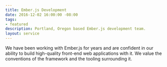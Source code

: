 ```yaml
---
title: Ember.js Development
date: 2016-12-02 16:00:00 -08:00
tags:
- featured
description: Portland, Oregon based Ember.js development team.
layout: service
---
```


We have been working with Ember.js for years and are confident in our
ability to build high-quality front-end web applications with it. We
value the conventions of the framework and the tooling surrounding it.
